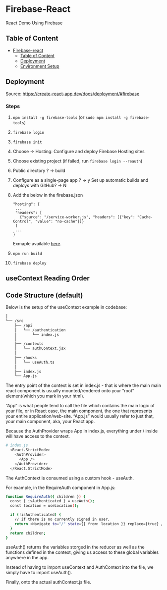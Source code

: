 # Firebase-React

React Demo Using Firebase

## Table of Content

- [Firebase-react](#firebase-react)
  - [Table of Content](#table-of-content)
  - [Deployment](#deployment)
  - [Environment Setup](#environment-setup)

## Deployment

Source: https://create-react-app.dev/docs/deployment/#firebase

### Steps

1. `npm install -g firebase-tools` (or `sudo npm install -g firebase-tools`)
2. `firebase login`
3. `firebase init`
4. Choose -> Hosting: Configure and deploy Firebase Hosting sites
5. Choose existing project (if failed, run `firebase login --reauth`)
6. Public directory ? -> build
7. Configure as a single-page app ? -> y
   Set up automatic builds and deploys with GitHub? -> N
8. Add the below in the firebase.json

   ```{
   "hosting": {
    ...
    "headers": [
      {"source": "/service-worker.js", "headers": [{"key": "Cache-Control", "value": "no-cache"}]}
    ]
    ...
   }
   ```

   Exmaple available [here](https://github.com/liam-rocket/rca-demo/blob/main/Firebase/m2_firebase_repo%20copy/firebase.json).

9. `npm run build`
10. `firebase deploy`

## useContext Reading Order

## Code Structure (default)

Below is the setup of the useContext example in codebase:

```bash
│
└── /src
    ├── /api
    │   └── /authentication
    │       └── index.js
    │
    ├── /contexts
    │   └── authContext.jsx
    │
    ├── /hooks
    │   └── useAuth.ts
    │
    ├── index.js
    └── App.js

```

The entry point of the context is set in index.js - that is where the main main react component is usually mounted/rendered onto your “root” element(which you mark in your html).

“App” is what people tend to call the file which contains the main logic of your file, or in React case, the main component, the one that represents your entire application/web-site. “App.js” would usually refer to just that, your main component, aka, your React app.

Because the AuthProvider wraps App in index.js, everything under / inside <App /> will have access to the context.

```bash
# index.js
  <React.StrictMode>
    <AuthProvider>
      <App />
    </AuthProvider>
  </React.StrictMode>
```

The AuthContext is consumed using a custom hook - useAuth.

For example, in the RequireAuth component in App.js:

```bash
function RequireAuth({ children }) {
  const { isAuthenticated } = useAuth();
  const location = useLocation();

  if (!isAuthenticated) {
    // if there is no currently signed in user,
    return <Navigate to="/" state={{ from: location }} replace={true} />;
  }
  return children;
}
```

useAuth() returns the variables storged in the reducer as well as the functions defined in the context, giving us access to these global variables anywhere in the app.

Instead of having to import useContext and AuthContext into the file, we simply have to import useAuth().

Finally, onto the actual authContext.js file.
